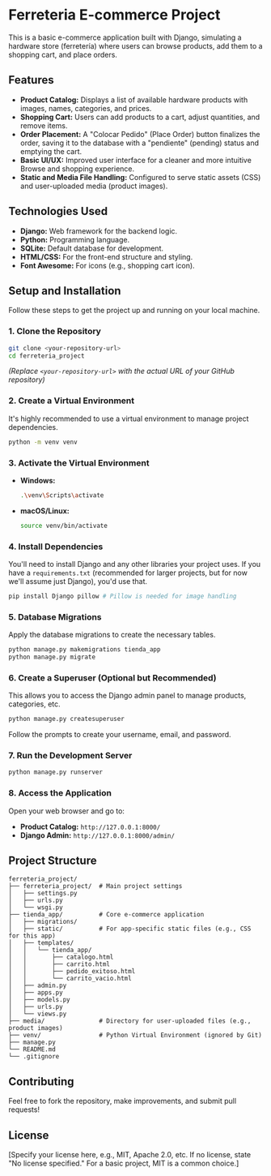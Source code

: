 
# Ferreteria E-commerce Project

This is a basic e-commerce application built with Django, simulating a hardware store (ferretería) where users can browse products, add them to a shopping cart, and place orders.

## Features

* **Product Catalog:** Displays a list of available hardware products with images, names, categories, and prices.
* **Shopping Cart:** Users can add products to a cart, adjust quantities, and remove items.
* **Order Placement:** A "Colocar Pedido" (Place Order) button finalizes the order, saving it to the database with a "pendiente" (pending) status and emptying the cart.
* **Basic UI/UX:** Improved user interface for a cleaner and more intuitive Browse and shopping experience.
* **Static and Media File Handling:** Configured to serve static assets (CSS) and user-uploaded media (product images).

## Technologies Used

* **Django:** Web framework for the backend logic.
* **Python:** Programming language.
* **SQLite:** Default database for development.
* **HTML/CSS:** For the front-end structure and styling.
* **Font Awesome:** For icons (e.g., shopping cart icon).

## Setup and Installation

Follow these steps to get the project up and running on your local machine.

### 1. Clone the Repository

```bash
git clone <your-repository-url>
cd ferreteria_project
```
*(Replace `<your-repository-url>` with the actual URL of your GitHub repository)*

### 2. Create a Virtual Environment

It's highly recommended to use a virtual environment to manage project dependencies.

```bash
python -m venv venv
```

### 3. Activate the Virtual Environment

* **Windows:**
    ```bash
    .\venv\Scripts\activate
    ```
* **macOS/Linux:**
    ```bash
    source venv/bin/activate
    ```

### 4. Install Dependencies

You'll need to install Django and any other libraries your project uses. If you have a `requirements.txt` (recommended for larger projects, but for now we'll assume just Django), you'd use that.

```bash
pip install Django pillow # Pillow is needed for image handling
```

### 5. Database Migrations

Apply the database migrations to create the necessary tables.

```bash
python manage.py makemigrations tienda_app
python manage.py migrate
```

### 6. Create a Superuser (Optional but Recommended)

This allows you to access the Django admin panel to manage products, categories, etc.

```bash
python manage.py createsuperuser
```
Follow the prompts to create your username, email, and password.

### 7. Run the Development Server

```bash
python manage.py runserver
```

### 8. Access the Application

Open your web browser and go to:

* **Product Catalog:** `http://127.0.0.1:8000/`
* **Django Admin:** `http://127.0.0.1:8000/admin/`

## Project Structure

```
ferreteria_project/
├── ferreteria_project/  # Main project settings
│   ├── settings.py
│   ├── urls.py
│   └── wsgi.py
├── tienda_app/          # Core e-commerce application
│   ├── migrations/
│   ├── static/          # For app-specific static files (e.g., CSS for this app)
│   ├── templates/
│   │   └── tienda_app/
│   │       ├── catalogo.html
│   │       ├── carrito.html
│   │       ├── pedido_exitoso.html
│   │       └── carrito_vacio.html
│   ├── admin.py
│   ├── apps.py
│   ├── models.py
│   ├── urls.py
│   └── views.py
├── media/               # Directory for user-uploaded files (e.g., product images)
├── venv/                # Python Virtual Environment (ignored by Git)
├── manage.py
└── README.md
└── .gitignore
```

## Contributing

Feel free to fork the repository, make improvements, and submit pull requests!

## License

[Specify your license here, e.g., MIT, Apache 2.0, etc. If no license, state "No license specified." For a basic project, MIT is a common choice.]
```







